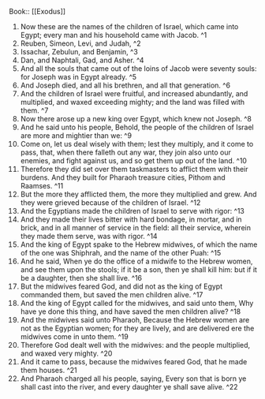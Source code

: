  Book:: [[Exodus]]
 1. Now these are the names of the children of Israel, which came into Egypt; every man and his household came with Jacob. ^1
 2. Reuben, Simeon, Levi, and Judah, ^2
 3. Issachar, Zebulun, and Benjamin, ^3
 4. Dan, and Naphtali, Gad, and Asher. ^4
 5. And all the souls that came out of the loins of Jacob were seventy souls: for Joseph was in Egypt already. ^5
 6. And Joseph died, and all his brethren, and all that generation. ^6
 7. And the children of Israel were fruitful, and increased abundantly, and multiplied, and waxed exceeding mighty; and the land was filled with them. ^7
 8. Now there arose up a new king over Egypt, which knew not Joseph. ^8
 9. And he said unto his people, Behold, the people of the children of Israel are more and mightier than we: ^9
 10. Come on, let us deal wisely with them; lest they multiply, and it come to pass, that, when there falleth out any war, they join also unto our enemies, and fight against us, and so get them up out of the land. ^10
 11. Therefore they did set over them taskmasters to afflict them with their burdens. And they built for Pharaoh treasure cities, Pithom and Raamses. ^11
 12. But the more they afflicted them, the more they multiplied and grew. And they were grieved because of the children of Israel. ^12
 13. And the Egyptians made the children of Israel to serve with rigor: ^13
 14. And they made their lives bitter with hard bondage, in mortar, and in brick, and in all manner of service in the field: all their service, wherein they made them serve, was with rigor. ^14
 15. And the king of Egypt spake to the Hebrew midwives, of which the name of the one was Shiphrah, and the name of the other Puah: ^15
 16. And he said, When ye do the office of a midwife to the Hebrew women, and see them upon the stools; if it be a son, then ye shall kill him: but if it be a daughter, then she shall live. ^16
 17. But the midwives feared God, and did not as the king of Egypt commanded them, but saved the men children alive. ^17
 18. And the king of Egypt called for the midwives, and said unto them, Why have ye done this thing, and have saved the men children alive? ^18
 19. And the midwives said unto Pharaoh, Because the Hebrew women are not as the Egyptian women; for they are lively, and are delivered ere the midwives come in unto them. ^19
 20. Therefore God dealt well with the midwives: and the people multiplied, and waxed very mighty. ^20
 21. And it came to pass, because the midwives feared God, that he made them houses. ^21
 22. And Pharaoh charged all his people, saying, Every son that is born ye shall cast into the river, and every daughter ye shall save alive. ^22

